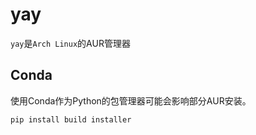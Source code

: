 # yay

`yay`是`Arch Linux`的AUR管理器

## Conda

使用Conda作为Python的包管理器可能会影响部分AUR安装。

```bash
pip install build installer
```
